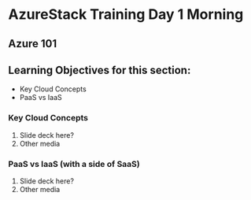 # AzureStack Training Day 1 Morning
## Azure 101

## Learning Objectives for this section:

* Key Cloud Concepts
* PaaS vs IaaS

### Key Cloud Concepts

1. Slide deck here?
1. Other media

### PaaS vs IaaS (with a side of SaaS)

1. Slide deck here?
1. Other media